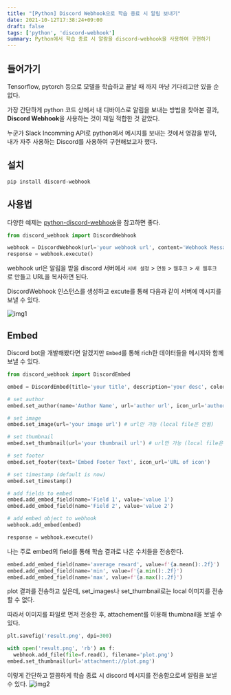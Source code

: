 ```yaml
---
title: "[Python] Discord Webhook으로 학습 종료 시 알림 보내기"
date: 2021-10-12T17:38:24+09:00
draft: false
tags: ['python', 'discord-webhook']
summary: Python에서 학습 종료 시 알람을 discord-webhook을 사용하여 구현하기
---
```


## 들어가기
Tensorflow, pytorch 등으로 모델을 학습하고 끝날 때 까지 마냥 기다리고만 있을 순 없다.

가장 간단하게 python 코드 상에서 내 디바이스로 알림을 보내는 방법을 찾아본 결과, **Discord Webhook**을 사용하는 것이 제일 적합한 것 같았다.

누군가 Slack Incomming API로 python에서 메시지를 보내는 것에서 영감을 받아, 내가 자주 사용하는 Discord를 사용하여 구현해보고자 했다.

## 설치
```pip install discord-webhook```

## 사용법
다양한 예제는 [python-discord-webhook](https://github.com/lovvskillz/python-discord-webhook)을 참고하면 좋다.

```python
from discord_webhook import DiscordWebhook

webhook = DiscordWebhook(url='your webhook url', content='Webhook Message', username='name of bot')
response = webhook.execute()
```
webhook url은 알림을 받을 discord 서버에서  `서버 설정` > `연동` > `웹후크` > `새 웹후크` 로 만들고 URL을 복사하면 된다.

DiscordWebhook 인스턴스를 생성하고 excute를 통해 다음과 같이 서버에 메시지를 보낼 수 있다. 

![img1](/dscord1.png)


## Embed
Discord bot을 개발해봤다면 알겠지만 `Embed`를 통해 rich한 데이터들을 메시지와 함께 보낼 수 있다.
```python
from discord_webhook import DiscordEmbed

embed = DiscordEmbed(title='your title', description='your desc', color='03b2f8')

# set author
embed.set_author(name='Author Name', url='author url', icon_url='author icon url')

# set image
embed.set_image(url='your image url') # url만 가능 (local file은 안됨)

# set thumbnail
embed.set_thumbnail(url='your thumbnail url') # url만 가능 (local file은 안됨)

# set footer
embed.set_footer(text='Embed Footer Text', icon_url='URL of icon')

# set timestamp (default is now)
embed.set_timestamp()

# add fields to embed
embed.add_embed_field(name='Field 1', value='value 1')
embed.add_embed_field(name='Field 2', value='value 2')

# add embed object to webhook
webhook.add_embed(embed)

response = webhook.execute()
```
나는 주로 embed의 field를 통해 학습 결과로 나온 수치들을 전송한다.
```python
embed.add_embed_field(name='average reward', value=f'{a.mean():.2f}')
embed.add_embed_field(name='min', value=f'{a.min():.2f}')
embed.add_embed_field(name='max', value=f'{a.max():.2f}')
```

plot 결과를 전송하고 싶은데, set_images나 set_thumbnail로는 local 이미지를 전송할 수 없다. 

따라서 이미지를 파일로 먼저 전송한 후, attachement를 이용해 thumbnail을 보낼 수 있다.
```python
plt.savefig('result.png', dpi=300)

with open('result.png', 'rb') as f:
  webhook.add_file(file=f.read(), filename='plot.png')
embed.set_thumbnail(url='attachment://plot.png')

```
이렇게 간단하고 깔끔하게 학습 종료 시 discord 메시지를 전송함으로써 알림을 보낼 수 있다. 
![img2](/discord2.png)
